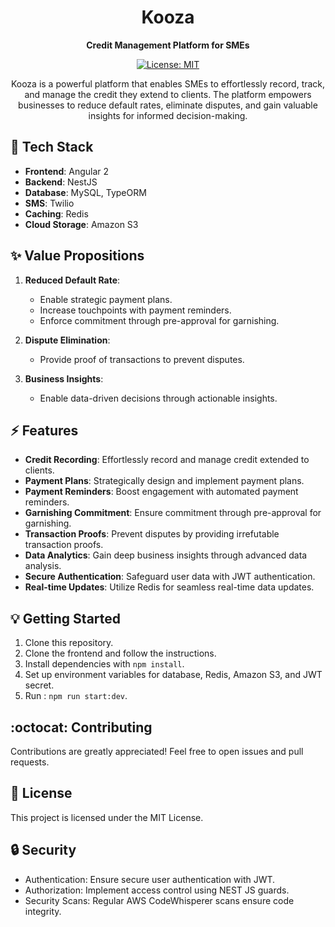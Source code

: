 <h1 align="center">Kooza</h1>

<p align="center">
  <strong>Credit Management Platform for SMEs</strong>
</p>

<p align="center">
  <a href="https://opensource.org/licenses/MIT">
    <img src="https://img.shields.io/badge/license-MIT-blue.svg" alt="License: MIT">
  </a>
</p>

<p align="center">
  Kooza is a powerful platform that enables SMEs to effortlessly record, track, and manage the credit they extend to clients. The platform empowers businesses to reduce default rates, eliminate disputes, and gain valuable insights for informed decision-making.
</p>

## :rocket: Tech Stack

- **Frontend**: Angular 2
- **Backend**: NestJS
- **Database**: MySQL, TypeORM
- **SMS**: Twilio
- **Caching**: Redis
- **Cloud Storage**: Amazon S3

## :sparkles: Value Propositions

1. **Reduced Default Rate**:
   - Enable strategic payment plans.
   - Increase touchpoints with payment reminders.
   - Enforce commitment through pre-approval for garnishing.

2. **Dispute Elimination**:
   - Provide proof of transactions to prevent disputes.

3. **Business Insights**:
   - Enable data-driven decisions through actionable insights.

## :zap: Features

- **Credit Recording**: Effortlessly record and manage credit extended to clients.
- **Payment Plans**: Strategically design and implement payment plans.
- **Payment Reminders**: Boost engagement with automated payment reminders.
- **Garnishing Commitment**: Ensure commitment through pre-approval for garnishing.
- **Transaction Proofs**: Prevent disputes by providing irrefutable transaction proofs.
- **Data Analytics**: Gain deep business insights through advanced data analysis.
- **Secure Authentication**: Safeguard user data with JWT authentication.
- **Real-time Updates**: Utilize Redis for seamless real-time data updates.

## :bulb: Getting Started

1. Clone this repository.
1. Clone the frontend and follow the instructions.
2. Install dependencies with `npm install`.
3. Set up environment variables for database, Redis, Amazon S3, and JWT secret.
4. Run : `npm run start:dev`.

## :octocat: Contributing

Contributions are greatly appreciated! Feel free to open issues and pull requests.

## :scroll: License

This project is licensed under the MIT License.

## :lock: Security

- Authentication: Ensure secure user authentication with JWT.
- Authorization: Implement access control using NEST JS guards.
- Security Scans: Regular AWS CodeWhisperer scans ensure code integrity.

